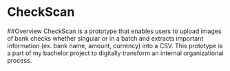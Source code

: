 # CheckScan

##Overview
CheckScan is a prototype that enables users to upload images of bank checks whether singular or in a batch and extracts important information (ex. bank name, amount, currency) into a CSV. This prototype is a part of my bachelor project to digitally transform an internal organizational process.
